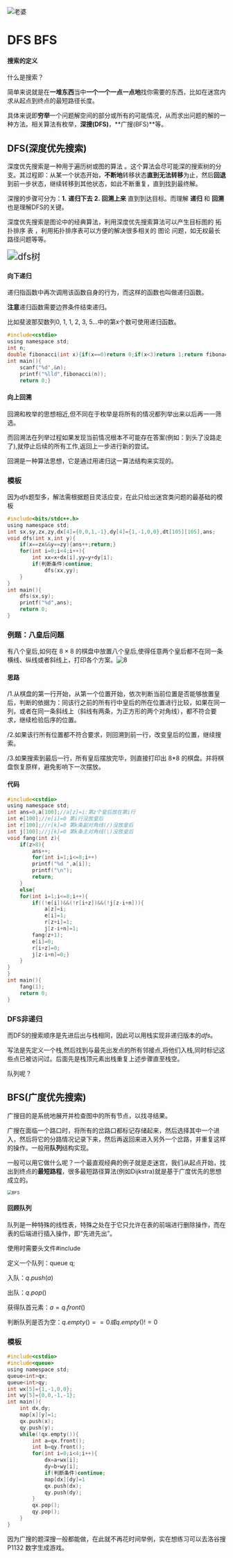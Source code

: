 



![老婆](C:\Users\86158\Desktop\老婆.png)

# DFS  BFS

#### 搜索的定义

什么是搜索？

简单来说就是在**一堆东西**当中**一个一个一点一点地**找你需要的东西，比如在迷宫内求从起点到终点的最短路径长度。

具体来说即**穷举**一个问题解空间的部分或所有的可能情况，从而求出问题的解的一种方法。相关算法有枚举，**深搜(DFS)**，**广搜(BFS)**等。

## DFS(深度优先搜索)

深度优先搜索是一种用于遍历树或图的算法 。这个算法会尽可能深的搜索树的分支。其过程即：从某一个状态开始，**不断地**转移状态**直到无法转移**为止，然后**回退**到前一步状态，继续转移到其他状态，如此不断重复，直到找到最终解。

深搜的步骤可分为：**1.** **递归下去**  **2.** **回溯上来** 直到到达目标。而理解 **递归** 和 **回溯** 也是理解DFS的关键。

深度优先搜索是图论中的经典算法，利用深度优先搜索算法可以产生目标图的 拓扑排序 表 ，利用拓扑排序表可以方便的解决很多相关的 图论 问题，如无权最长路径问题等等。

<img src="C:\Users\86158\Desktop\图片1.jpg" alt="dfs树" style="zoom:150%;" />

#### 向下递归

递归指函数中再次调用该函数自身的行为，而这样的函数也叫做递归函数。

**注意**递归函数需要边界条件结束递归。

比如斐波那契数列0, 1, 1, 2, 3, 5…中的第x个数可使用递归函数。

```c
#include<cstdio>
using namespace std;
int n;
double fibonacci(int x){if(x==0)return 0;if(x<3)return 1;return fibonacci(x-1)+fibonacci(x-2);}
int main(){
	scanf("%d",&n);
	printf("%lld",fibonacci(n));
	return 0;}
```

#### 向上回溯

回溯和枚举的思想相近,但不同在于枚举是将所有的情况都列举出来以后再一一筛选。

而回溯法在列举过程如果发现当前情况根本不可能存在答案(例如：到头了没路走了),就停止后续的所有工作,返回上一步进行新的尝试。

回溯是一种算法思想，它是通过用递归这一算法结构来实现的。



### 模板

因为$dfs$题型多，解法需根据题目灵活应变，在此只给出迷宫类问题的最基础的模板

```c
#include<bits/stdc++.h>
using namespace std;
int sx,sy,zx,zy,dx[4]={0,0,1,-1},dy[4]={1,-1,0,0},dt[105][105],ans;
void dfs(int x,int y){
	if(x==zx&&y==zy){ans++;return;}
	for(int i=0;i<4;i++){
		int xx=x+dx[i],yy=y+dy[i];
		if(判断条件)continue;
            dfs(xx,yy);
	}
}
int main(){
	dfs(sx,sy);
	printf("%d",ans);
	return 0;
}
```



### 例题：八皇后问题

有八个皇后,如何在 $8 \times 8$ 的棋盘中放置八个皇后,使得任意两个皇后都不在同一条横线、纵线或者斜线上，打印各个方案。![8](C:\Users\86158\Desktop\图片2.png)

#### 思路

/1.从棋盘的第一行开始，从第一个位置开始，依次判断当前位置是否能够放置皇后，判断的依据为：同该行之前的所有行中皇后的所在位置进行比较，如果在同一列，或者在同一条斜线上（斜线有两条，为正方形的两个对角线），都不符合要求，继续检验后序的位置。

/2.如果该行所有位置都不符合要求，则回溯到前一行，改变皇后的位置，继续搜索。

/3.如果搜索到最后一行，所有皇后摆放完毕，则直接打印出 8*8 的棋盘。并将棋盘恢复原样，避免影响下一次摆放。

#### 代码

```c
#include<cstdio>
using namespace std;
int ans=0,a[100];//a[z]=i:第z个皇后放在第i行
int e[100];//e[i]=0 第i行没放皇后
int r[100];//r[k]=0 第k条副对角线(/)没放皇后
int j[100];//j[k]=0 第k条主对角线(\)没放皇后
void fang(int z){
	if(z>8){
        ans++;
		for(int i=1;i<=8;i++)
		printf("%d ",a[i]);
		printf("\n");
		return;
	}
	else{
	for(int i=1;i<=8;i++){
		if((!e[i])&&(!r[i+z])&&(!j[z-i+n])){
			a[z]=i;
			e[i]=1;
			r[z+i]=1;
			j[z-i+n]=1;
		fang(z+1);
		e[i]=0;
		r[i+z]=0;
		j[z-i+n]=0;}
	}
}
}
int main(){
    fang(1);
    return 0;
}
```



### DFS非递归

而DFS的搜索顺序是先进后出与栈相同，因此可以用栈实现非递归版本的$dfs$。

写法是先定义一个栈,然后找到与最先出发点的所有邻接点,将他们入栈,同时标记这些点已被访问过。后面先是栈顶元素出栈重复上述步骤直至栈空。

队列呢？







## BFS(广度优先搜索)

广搜目的是系统地展开并检查图中的所有节点，以找寻结果。

广搜在面临一个路口时，将所有的岔路口都标记存储起来，然后选择其中一个进入，然后将它的分路情况记录下来，然后再返回来进入另外一个岔路，并重复这样的操作。一般用**队列**结构实现。

一般可以用它做什么呢？一个最直观经典的例子就是走迷宫，我们从起点开始，找出到终点的**最短路程**，很多最短路径算法(例如Dijkstra)就是基于广度优先的思想成立的。

<img src="C:\Users\86158\Desktop\图片3.jpg" alt="BFS" style="zoom: 67%;" />

#### 回顾队列

队列是一种特殊的线性表，特殊之处在于它只允许在表的前端进行删除操作，而在表的后端进行插入操作，即“先进先出”。

使用时需要头文件#include<queue>

定义一个队列：queue<int> q;​

入队：$q.push(a)$

出队：$q.pop()$

获得队首元素：$a=q.front()$

判断队列是否为空：$q.empty()==0 或 q.empty()!=0$

### 模板

```c
#include<cstdio>
#include<queue>
using namespace std;
queue<int>qx;
queue<int>qy;
int wx[5]={1,-1,0,0};
int wy[5]={0,0,-1,-1};
int main(){
	int dx,dy;
	map[x][y]=1;
	qx.push(x);
	qy.push(y);
	while(!qx.empty()){
		int a=qx.front();
		int b=qy.front();
		for(int i=0;i<4;i++){
			dx=a+wx[i];
			dy=b+wy[i];
			if(判断条件)continue;
			map[dx][dy]=1
			qx.push(dx);
			qy.push(dy);
		}
		qx.pop();
		qy.pop();
	}
}
```



因为广搜的题深搜一般都能做，在此就不再花时间举例，实在想练习可以去洛谷搜P1132 数字生成游戏。





